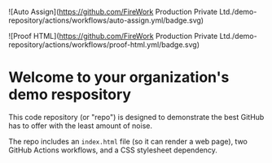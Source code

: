 ![Auto Assign](https://github.com/FireWork Production Private Ltd./demo-repository/actions/workflows/auto-assign.yml/badge.svg)

![Proof HTML](https://github.com/FireWork Production Private Ltd./demo-repository/actions/workflows/proof-html.yml/badge.svg)

# Welcome to your organization's demo respository
This code repository (or "repo") is designed to demonstrate the best GitHub has to offer with the least amount of noise.

The repo includes an `index.html` file (so it can render a web page), two GitHub Actions workflows, and a CSS stylesheet dependency.
